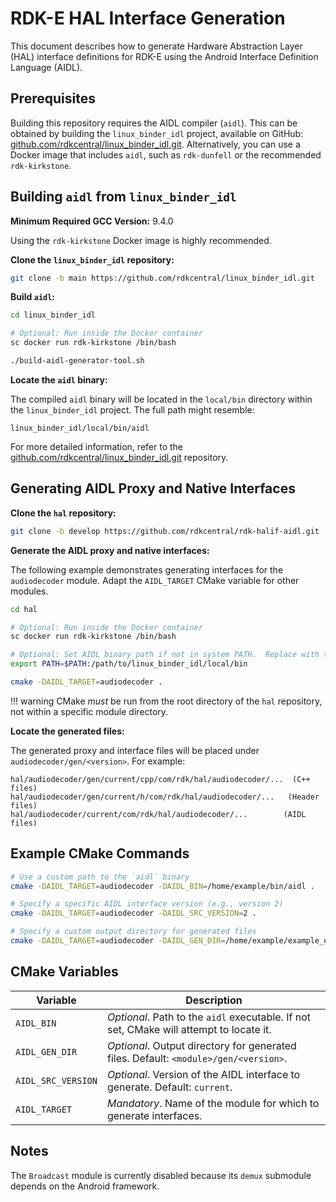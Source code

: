 # RDK-E HAL Interface Generation

This document describes how to generate Hardware Abstraction Layer (HAL) interface definitions for RDK-E using the Android Interface Definition Language (AIDL).

## Prerequisites

Building this repository requires the AIDL compiler (`aidl`).  This can be obtained by building the `linux_binder_idl` project, available on GitHub: [github.com/rdkcentral/linux_binder_idl.git](https://github.com/rdkcentral/linux_binder_idl). Alternatively, you can use a Docker image that includes `aidl`, such as `rdk-dunfell` or the recommended `rdk-kirkstone`.

## Building `aidl` from `linux_binder_idl`

**Minimum Required GCC Version:** 9.4.0

Using the `rdk-kirkstone` Docker image is highly recommended.

**Clone the `linux_binder_idl` repository:**

```bash
git clone -b main https://github.com/rdkcentral/linux_binder_idl.git
```

**Build `aidl`:**

```bash
cd linux_binder_idl

# Optional: Run inside the Docker container
sc docker run rdk-kirkstone /bin/bash

./build-aidl-generator-tool.sh
```

**Locate the `aidl` binary:**

The compiled `aidl` binary will be located in the `local/bin` directory within the `linux_binder_idl` project.  The full path might resemble:

```
linux_binder_idl/local/bin/aidl
```

For more detailed information, refer to the [github.com/rdkcentral/linux_binder_idl.git](https://github.com/rdkcentral/linux_binder_idl) repository.

## Generating AIDL Proxy and Native Interfaces

**Clone the `hal` repository:**

```bash
git clone -b develop https://github.com/rdkcentral/rdk-halif-aidl.git
```

**Generate the AIDL proxy and native interfaces:**

The following example demonstrates generating interfaces for the `audiodecoder` module. Adapt the `AIDL_TARGET` CMake variable for other modules.

```bash
cd hal

# Optional: Run inside the Docker container
sc docker run rdk-kirkstone /bin/bash

# Optional: Set AIDL binary path if not in system PATH.  Replace with the actual path from the previous step.
export PATH=$PATH:/path/to/linux_binder_idl/local/bin

cmake -DAIDL_TARGET=audiodecoder .
```

!!! warning
    CMake *must* be run from the root directory of the `hal` repository, not within a specific module directory.

**Locate the generated files:**

The generated proxy and interface files will be placed under `audiodecoder/gen/<version>`.  For example:

```
hal/audiodecoder/gen/current/cpp/com/rdk/hal/audiodecoder/...  (C++ files)
hal/audiodecoder/gen/current/h/com/rdk/hal/audiodecoder/...   (Header files)
hal/audiodecoder/current/com/rdk/hal/audiodecoder/...        (AIDL files)
```

## Example CMake Commands

```bash
# Use a custom path to the `aidl` binary
cmake -DAIDL_TARGET=audiodecoder -DAIDL_BIN=/home/example/bin/aidl .

# Specify a specific AIDL interface version (e.g., version 2)
cmake -DAIDL_TARGET=audiodecoder -DAIDL_SRC_VERSION=2 .

# Specify a custom output directory for generated files
cmake -DAIDL_TARGET=audiodecoder -DAIDL_GEN_DIR=/home/example/example_out .
```

## CMake Variables

| Variable        | Description                                                              |
|-----------------|--------------------------------------------------------------------------|
| `AIDL_BIN`      | *Optional*. Path to the `aidl` executable. If not set, CMake will attempt to locate it. |
| `AIDL_GEN_DIR`  | *Optional*. Output directory for generated files. Default: `<module>/gen/<version>`. |
| `AIDL_SRC_VERSION` | *Optional*. Version of the AIDL interface to generate. Default: `current`.     |
| `AIDL_TARGET`   | *Mandatory*. Name of the module for which to generate interfaces.         |

## Notes

The `Broadcast` module is currently disabled because its `demux` submodule depends on the Android framework.
